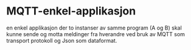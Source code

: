 # MQTT-enkel-applikasjon
en enkel applikasjon der to instanser av samme program (A og B) skal kunne sende og motta meldinger fra hverandre ved bruk av MQTT som transport protokoll og Json som dataformat.
